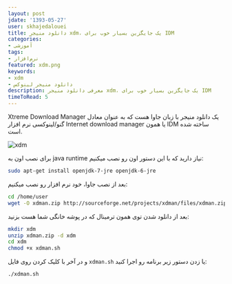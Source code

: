 ```yaml
---
layout: post
jdate: '1393-05-27'
user: skhajedalouei
title: دانلود منیجر xdm، یک جایگزین بسیار خوب برای IDM
categories:
- آموزشی
tags:
- نرم‌افزار
featured: xdm.png
keywords:
- xdm
- دانلود منیجر لینوکس
description: معرفی دانلود منیجر xdm، یک جایگزین بسیار خوب برای IDM
timeToRead: 5
---
```


Xtreme Download Manager یک دانلود منیجر با زبان جاوا هست که به عنوان معادل گنو/لینوکسی نرم افزار Internet download manager یا همون IDM ساخته شده است.

![xdm](/linuxiha/images/di-KQD8.png)

برای نصب اون به java runtime نیاز دارید که با این دستور اون رو نصب میکنیم:

```sh
sudo apt-get install openjdk-7-jre openjdk-6-jre
```

بعد از نصب جاوا، خود نرم افزار رو نصب میکنیم:

```sh
cd /home/user
wget -O xdman.zip http://sourceforge.net/projects/xdman/files/xdman.zip/download
```

بعد از دانلود شدن توی همون ترمینال که در پوشه خانگی شما هست بزنید:

```sh
mkdir xdm
unzip xdman.zip -d xdm
cd xdm
chmod +x xdman.sh
```

و در آخر با کلیک کردن روی فایل `xdman.sh` یا زدن دستور زیر برنامه رو اجرا کنید:

```sh
./xdman.sh
```